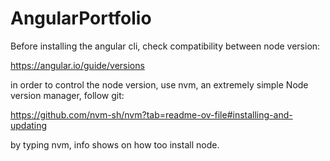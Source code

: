 # AngularPortfolio

Before installing the angular cli, check compatibility between node version:

https://angular.io/guide/versions

in order to control the node version, use nvm, an extremely simple Node version manager, follow git:

https://github.com/nvm-sh/nvm?tab=readme-ov-file#installing-and-updating

by typing nvm, info shows on how too install node.
